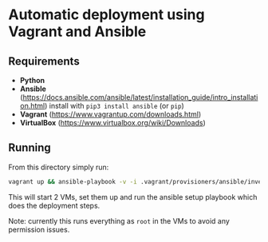# Automatic deployment using Vagrant and Ansible

## Requirements

- **Python**
- **Ansible** (https://docs.ansible.com/ansible/latest/installation_guide/intro_installation.html) install with `pip3 install ansible` (or `pip`)
- **Vagrant** (https://www.vagrantup.com/downloads.html)
- **VirtualBox** (https://www.virtualbox.org/wiki/Downloads)

## Running

From this directory simply run:

```bash
vagrant up && ansible-playbook -v -i .vagrant/provisioners/ansible/inventory/vagrant_ansible_inventory setup-playbook.yml
```

This will start 2 VMs, set them up and run the ansible setup playbook which does the deployment steps.

Note: currently this runs everything as `root` in the VMs to avoid any permission issues.
